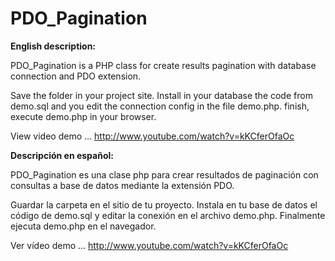 PDO_Pagination
==============

<strong>English description:</strong>

PDO_Pagination is a PHP class for create results pagination with database connection and PDO extension.

Save the folder in your project site. Install in your database the code from demo.sql and you edit the connection config in the file demo.php. finish, execute demo.php in your browser.

View video demo ... http://www.youtube.com/watch?v=kKCferOfaOc

<strong>Descripción en español:</strong>

PDO_Pagination es una clase php para crear resultados de paginación con consultas a base de datos mediante la extensión PDO.

Guardar la carpeta en el sitio de tu proyecto. Instala en tu base de datos el código de demo.sql y editar la conexión en el archivo demo.php. Finalmente ejecuta demo.php en el navegador.

Ver vídeo demo ... http://www.youtube.com/watch?v=kKCferOfaOc
